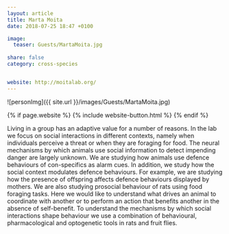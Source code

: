 ```yaml
---
layout: article
title: Marta Moita
date: 2018-07-25 18:47 +0100

image:
  teaser: Guests/MartaMoita.jpg
  
share: false
category: cross-species


website: http://moitalab.org/
---
```


![personImg]({{ site.url }}/images/Guests/MartaMoita.jpg)

{% if page.website %}
{% include website-button.html %}
{% endif %}


Living in a group has an adaptive value for a number of reasons.
 In the lab we focus on social interactions in different contexts, 
 namely when individuals perceive a threat or when they are foraging for food. 
 The neural mechanisms by which animals use social information to detect impending 
 danger are largely unknown. We are studying how animals use defence behaviours of 
 con-specifics as alarm cues. In addition, we study how the social context modulates 
 defence behaviours. For example, we are studying how the presence of offspring affects 
 defence behaviours displayed by mothers. We are also studying prosocial behaviour of 
 rats using food foraging tasks. Here we would like to understand what drives an animal 
 to coordinate with another or to perform an action that benefits another in the absence 
 of self-benefit. To understand the mechanisms by which social interactions shape behaviour 
 we use a combination of behavioural, pharmacological and optogenetic tools in rats and fruit flies.


